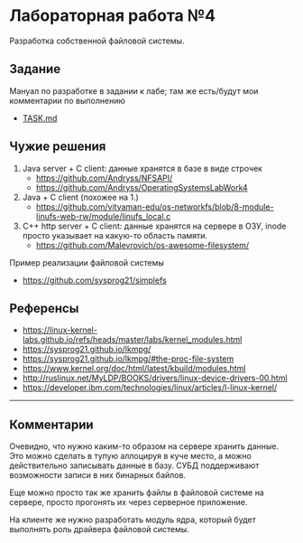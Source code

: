 # Лабораторная работа №4

Разработка собственной файловой системы.

## Задание

Мануал по разработке в задании к лабе; там же есть/будут мои комментарии по
выполнению

- [TASK.md](./TASK.md)

## Чужие решения

1. Java server + C client: данные хранятся в базе в виде строчек
    - https://github.com/Andryss/NFSAPI/
    - https://github.com/Andryss/OperatingSystemsLabWork4
2. Java + C client (похожее на 1.)
    - https://github.com/vityaman-edu/os-networkfs/blob/8-module-linufs-web-rw/module/linufs_local.c
3. C++ http server + C client: данные хранятся на сервере в ОЗУ, inode просто указывает на какую-то область памяти.
    - https://github.com/Malevrovich/os-awesome-filesystem/

Пример реализации файловой системы
- https://github.com/sysprog21/simplefs

## Референсы


- https://linux-kernel-labs.github.io/refs/heads/master/labs/kernel_modules.html
- https://sysprog21.github.io/lkmpg/
- https://sysprog21.github.io/lkmpg/#the-proc-file-system
- https://www.kernel.org/doc/html/latest/kbuild/modules.html
- http://ruslinux.net/MyLDP/BOOKS/drivers/linux-device-drivers-00.html
- https://developer.ibm.com/technologies/linux/articles/l-linux-kernel/

- - -

## Комментарии

Очевидно, что нужно каким-то образом на сервере хранить данные. Это можно
сделать в тупую аллоцируя в куче место, а можно действительно записывать данные
в базу. СУБД поддерживают возможности записи в них бинарных байлов. 

Еще можно просто так же хранить файлы в файловой системе на сервере, просто
прогонять их через серверное приложение.

На клиенте же нужно разработать модуль ядра, который будет выполнять роль
драйвера файловой системы. 

